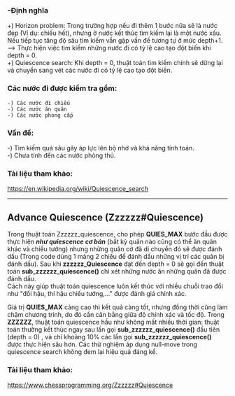 ### -Định nghĩa
+) Horizon problem: Trong trường hợp nếu đi thêm 1 bước nữa sẽ là nước đẹp (Ví dụ: chiếu hết), nhưng ở nước kết thúc tìm kiếm lại là một nước xấu. Nếu tiếp tục tăng độ sâu tìm kiếm vẫn gặp vấn đề tương tự ở mức depth+1.  
--> Thực hiện việc tìm kiếm những nước đi có tỷ lệ cao tạo đột biến khi depth = 0.  
+) Quiescence search: Khi depth = 0, thuật toán tìm kiếm chính sẽ dừng lại và chuyển sang vét các nước đi có tỷ lệ cao tạo đột biến.

### Các nước đi được kiểm tra gồm:  
    -) Các nước đi chiếu  
    -) Các nước ăn quân  
    -) Các nước phong cấp  

### Vấn đề:
-) Tìm kiếm quá sâu gây áp lực lên bộ nhớ và khả năng tính toán.  
-) Chưa tính đến các nước phòng thủ.  

### Tài liệu tham khảo:  
https://en.wikipedia.org/wiki/Quiescence_search  

---

## Advance Quiescence (Zzzzzz#Quiescence)  
Trong thuật toán Zzzzzz_quiescence, cho phép **QUIES_MAX** bước đầu được thực hiện ***như quiescence cơ bản*** (bất kỳ quân nào cũng có thể ăn quân khác và  chiếu tướng) nhưng những quân cờ đã di chuyển đó sẽ được đánh dấu (Trong code dùng 1 mảng 2 chiều để đánh dấu những vị trí các quân bị đánh dấu). Sau khi **zzzzzz_Quiescence** đạt đến depth = 0 sẽ gọi đến thuật toán **sub_zzzzzz_quiescence()** chỉ xét những nước ăn những quân đã được đánh dấu.   
Cách này giúp thuật toán quiescence luôn kết thúc với nhiều chuỗi trao đổi như "đổi hậu, thí hậu chiếu tướng,..." được đánh giá chính xác.  

Giá trị **QUIES_MAX** càng cao thì kết quả càng tốt, nhưng đồng thời cũng làm chậm chương trình, do đó cần cân bằng giữa độ chính xác và tốc độ. Trong **ZZZZZZ**, thuật toán quiescence hầu như không mất nhiều thời gian: thuật toán thường kết thúc ngay sau lần gọi **sub_zzzzzz_quiescence()** đầu tiên (depth = 0) , và chỉ khoảng 10% các lần gọi **sub_zzzzzz_quiescence()** được thực hiện sâu hơn. Các thử nghiệm áp dụng null-move trong quiescence search không đem lại hiệu quả đáng kể.  

### Tài liệu tham khảo:  
https://www.chessprogramming.org/Zzzzzz#Quiescence  
